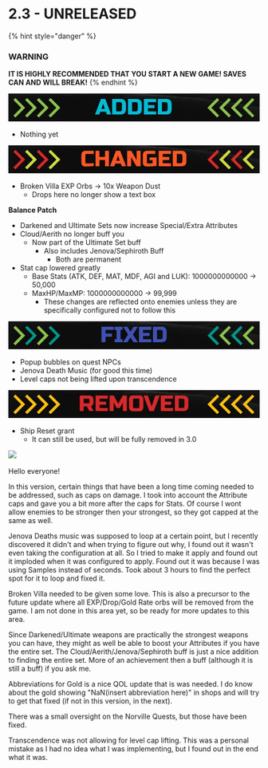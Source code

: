 # 2.3 - UNRELEASED

{% hint style="danger" %}
### WARNING

**IT IS HIGHLY RECOMMENDED THAT YOU START A NEW GAME! SAVES CAN AND WILL BREAK!**
{% endhint %}

![](../.gitbook/assets/image%20%281%29.png)

* Nothing yet

![](../.gitbook/assets/image%20%282%29.png)

* Broken Villa EXP Orbs -&gt; 10x Weapon Dust
  * Drops here no longer show a text box

**Balance Patch**

* Darkened and Ultimate Sets now increase Special/Extra Attributes
* Cloud/Aerith no longer buff you
  * Now part of the Ultimate Set buff
    * Also includes Jenova/Sephiroth Buff
      * Both are permanent
* Stat cap lowered greatly
  * Base Stats \(ATK, DEF, MAT, MDF, AGI and LUK\): 1000000000000 -&gt; 50,000
  * MaxHP/MaxMP: 1000000000000 -&gt; 99,999
    * These changes are reflected onto enemies unless they are specifically configured not to follow this

![](../.gitbook/assets/image%20%283%29.png)

* Popup bubbles on quest NPCs
* Jenova Death Music \(for good this time\)
* Level caps not being lifted upon transcendence

![](../.gitbook/assets/image%20%284%29.png)

* Ship Reset grant
  * It can still be used, but will be fully removed in 3.0

![](https://genesis.progr.am/wp-content/uploads/2020/08/Dev-Notes-Max-Quality.jpg)

Hello everyone!

In this version, certain things that have been a long time coming needed to be addressed, such as caps on damage. I took into account the Attribute caps and gave you a bit more after the caps for Stats. Of course I wont allow enemies to be stronger then your strongest, so they got capped at the same as well.

Jenova Deaths music was supposed to loop at a certain point, but I recently discovered it didn't and when trying to figure out why, I found out it wasn't even taking the configuration at all. So I tried to make it apply and found out it imploded when it was configured to apply. Found out it was because I was using Samples instead of seconds. Took about 3 hours to find the perfect spot for it to loop and fixed it.

Broken Villa needed to be given some love. This is also a precursor to the future update where all EXP/Drop/Gold Rate orbs will be removed from the game. I am not done in this area yet, so be ready for more updates to this area.

Since Darkened/Ultimate weapons are practically the strongest weapons you can have, they might as well be able to boost your Attributes if you have the entire set. The Cloud/Aerith/Jenova/Sephiroth buff is just a nice addition to finding the entire set. More of an achievement then a buff \(although it is still a buff\) if you ask me.

Abbreviations for Gold is a nice QOL update that is was needed. I do know about the gold showing "NaN\(insert abbreviation here\)" in shops and will try to get that fixed \(if not in this version, in the next\).

There was a small oversight on the Norville Quests, but those have been fixed.

Transcendence was not allowing for level cap lifting. This was a personal mistake as I had no idea what I was implementing, but I found out in the end what it was.

